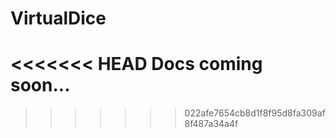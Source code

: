 # VirtualDice
<<<<<<< HEAD
Docs coming soon...
=======
>>>>>>> 022afe7654cb8d1f8f95d8fa309af8f487a34a4f

